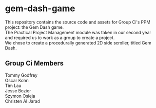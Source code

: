 # gem-dash-game  
This repository contains the source code and assets for Group Ci's PPM project: the Gem Dash game.  
The Practical Project Management module was taken in our second year and required us to work as a group to create a project.  
We chose to create a procedurally generated 2D side scroller, titled Gem Dash.  
## Group Ci Members  
Tommy Godfrey  
Oscar Kohn  
Tim Lau  
Jesse Bozier  
Szymon Osieja  
Christen Al Jarad  
